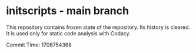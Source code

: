 # initscripts - main branch

This repository contains frozen state of the repository.
Its history is cleared. It is used only for static code
analysis with Codacy.

Commit Time: 1708754368